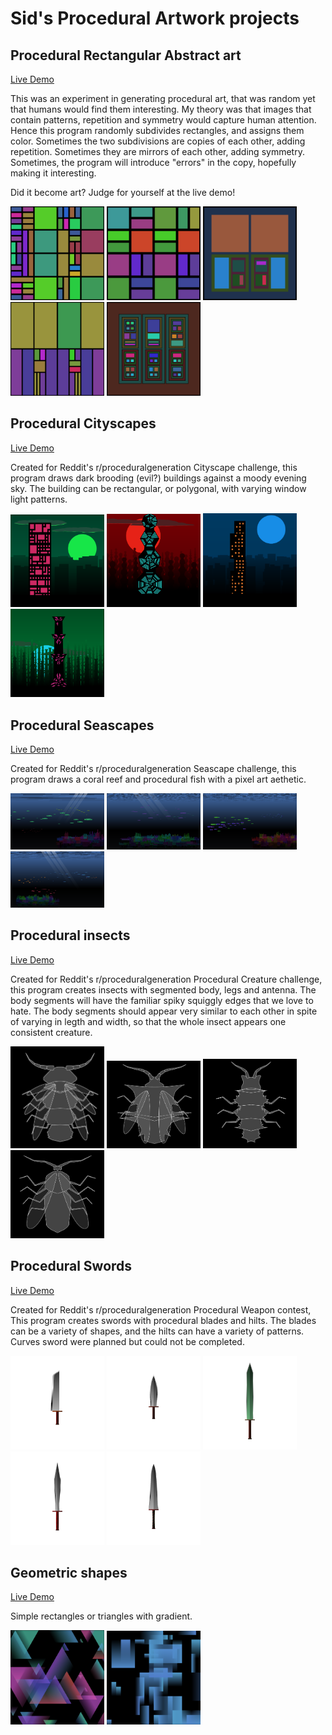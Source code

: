 # Sid's Procedural Artwork projects

## Procedural Rectangular Abstract art
[Live Demo](https://dattasid.github.io/rects_div.html)

This was an experiment in generating procedural art, that was random yet that humans would find them interesting. My theory was that images that contain patterns, repetition and symmetry would capture human attention. Hence this program randomly subdivides rectangles, and assigns them color. Sometimes the two subdivisions are copies of each other, adding repetition. Sometimes they are mirrors of each other, adding symmetry. Sometimes, the program will introduce "errors" in the copy, hopefully making it interesting.

Did it become art? Judge for yourself at the live demo!

<img src="examples/rect1.png" width="150"> <img src="examples/rect2.png" width="150">
<img src="examples/rect3.png" width="150">
<img src="examples/rect4.png" width="150">
<img src="examples/rect5.png" width="150">

## Procedural Cityscapes
[Live Demo](https://dattasid.github.io/cityscape-1.html)

Created for Reddit's r/proceduralgeneration Cityscape challenge, this program draws dark brooding (evil?) buildings against a moody evening sky. The building can be rectangular, or polygonal, with varying window light patterns.

<img src="examples/city1.png" width="150"> <img src="examples/city2.png" width="150">
<img src="examples/city3.png" width="150">
<img src="examples/city4.png" width="150">

## Procedural Seascapes
[Live Demo](https://dattasid.github.io/fish.html)

Created for Reddit's r/proceduralgeneration Seascape challenge, this program draws a coral reef and procedural fish with a pixel art aethetic.

<img src="examples/fish1.png" width="150"> <img src="examples/fish2.png" width="150">
<img src="examples/fish3.png" width="150">
<img src="examples/fish4.png" width="150">

## Procedural insects
[Live Demo](https://dattasid.github.io/ProcInsect.html)

Created for Reddit's r/proceduralgeneration Procedural Creature challenge, this program creates insects with segmented body, legs and antenna. The body segments will have the familiar spiky squiggly edges that we love to hate. The body segments should appear very similar to each other in spite of varying in legth and width, so that the whole insect appears one consistent creature.

<img src="examples/insect1.jpg" width="150"> <img src="examples/insect2.jpg" width="150">
<img src="examples/insect3.jpg" width="150">
<img src="examples/insect4.jpg" width="150">

## Procedural Swords
[Live Demo](https://dattasid.github.io/procsword.html)

Created for Reddit's r/proceduralgeneration Procedural Weapon contest, This program creates swords with procedural blades and hilts. The blades can be a variety of shapes, and the hilts can have a variety of patterns. Curves sword were planned but could not be completed.

<img src="examples/sword.svg" width="150"> <img src="examples/sword1.svg" width="150">
<img src="examples/sword2.svg" width="150">
<img src="examples/sword3.svg" width="150">
<img src="examples/sword4.svg" width="150">

## Geometric shapes
[Live Demo](https://dattasid.github.io/geom-design-1.html)

Simple rectangles or triangles with gradient. 

<img src="examples/geomgrad1.PNG" width="150"> <img src="examples/geomgrad2.PNG" width="150">
